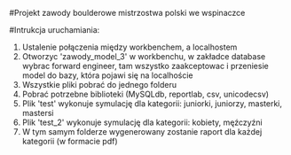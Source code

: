 #Projekt zawody boulderowe mistrzostwa polski we wspinaczce

#Intrukcja uruchamiania:
1) Ustalenie połączenia między workbenchem, a localhostem
2) Otworzyc 'zawody_model_3' w workbenchu, w zakładce database wybrac forward engineer, tam wszystko zaakceptowac i przeniesie model do      bazy, która pojawi się na localhoście
3) Wszystkie pliki pobrać do jednego folderu
4) Pobrać potrzebne biblioteki (MySQLdb, reportlab, csv, unicodecsv)
5) Plik 'test' wykonuje symulację dla kategorii: juniorki, juniorzy, masterki, mastersi
6) Plik 'test_2' wykonuje symulację dla kategorii: kobiety, męźczyźni
7) W tym samym folderze wygenerowany zostanie raport dla każdej kategorii (w formacie pdf)
